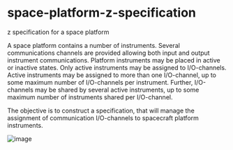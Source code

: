 # space-platform-z-specification
z specification for a space platform

A space platform contains a number of instruments. Several
communications channels are provided allowing both input and
output instrument communications. Platform instruments may be
placed in active or inactive states. Only active instruments may be
assigned to I/O-channels. Active instruments may be assigned to
more than one I/O-channel, up to some maximum number of
I/O-channels per instrument. Further, I/O-channels may be shared
by several active instruments, up to some maximum number of
instruments shared per I/O-channel.

The objective is to construct a specification, that will
manage the assignment of communication I/O-channels to
spacecraft platform instruments.

![image](https://user-images.githubusercontent.com/81962498/206135626-02719bc2-997c-4e24-906a-a7707af49019.png)
